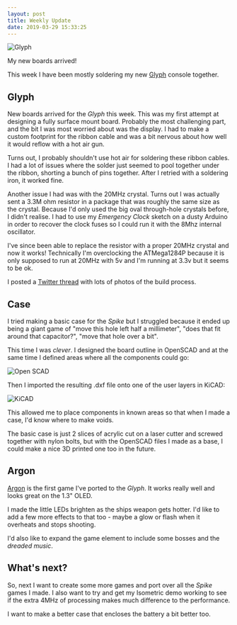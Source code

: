 ```yaml
---
layout: post
title: Weekly Update
date: 2019-03-29 15:33:25
---
```


![Glyph][GLYPHIMG]

My new boards arrived! 

This week I have been mostly soldering my new [Glyph][GLYPH] console together.

<!--more-->

## Glyph

New boards arrived for the *Glyph* this week. This was my first attempt at designing a fully surface mount board. Probably the most challenging part, and the bit I was most worried about was the display. I had to make a custom footprint for the ribbon cable and was a bit nervous about how well it would reflow with a hot air gun.

Turns out, I probably shouldn't use hot air for soldering these ribbon cables. I had a lot of issues where the solder just seemed to pool together under the ribbon, shorting a bunch of pins together. After I retried with a soldering iron, it worked fine.

Another issue I had was with the 20MHz crystal. Turns out I was actually sent a 3.3M ohm resistor in a package that was roughly the same size as the crystal. Because I'd only used the big oval through-hole crystals before, I didn't realise. I had to use my *Emergency Clock* sketch on a dusty Arduino in order to recover the clock fuses so I could run it with the 8Mhz internal oscillator.

I've since been able to replace the resistor with a proper 20MHz crystal and now it works! Technically I'm overclocking the ATMega1284P because it is only supposed to run at 20MHz with 5v and I'm running at 3.3v but it seems to be ok.

I posted a [Twitter thread][TWIT] with lots of photos of the build process.

## Case

I tried making a basic case for the *Spike* but I struggled because it ended up being a giant game of "move this hole left half a millimeter", "does that fit around that capacitor?", "move that hole over a bit".

This time I was *clever*. I designed the board outline in OpenSCAD and at the same time I defined areas where all the components could go:

![Open SCAD][OPENSCAD]

Then I imported the resulting .dxf file onto one of the user layers in KiCAD:

![KiCAD][KICAD]

This allowed me to place components in known areas so that when I made a case, I'd know where to make voids.

The basic case is just 2 slices of acrylic cut on a laser cutter and screwed together with nylon bolts, but with the OpenSCAD files I made as a base, I could make a nice 3D printed one too in the future.

## Argon

[Argon][ARGON] is the first game I've ported to the *Glyph*. It works really well and looks great on the 1.3" OLED.

I made the little LEDs brighten as the ships weapon gets hotter. I'd like to add a few more effects to that too - maybe a glow or flash when it overheats and stops shooting.

I'd also like to expand the game element to include some bosses and the *dreaded music*.


## What's next?

So, next I want to create some more games and port over all the *Spike* games I made. I also want to try and get my Isometric demo working to see if the extra 4MHz of processing makes much difference to the performance.

I want to make a better case that encloses the battery a bit better too.


[GLYPH]: https://github.com/MalphasWats/Glyph
[GLYPHIMG]: http://www.subdimension.co.uk/files/2019-03-29-Weekly-Update-Glyph/glyph.jpeg
[OPENSCAD]: http://www.subdimension.co.uk/files/2019-03-29-Weekly-Update-Glyph/openscad.png
[KICAD]: http://www.subdimension.co.uk/files/2019-03-29-Weekly-Update-Glyph/kicad.png
[ARGON]: https://github.com/MalphasWats/Argon
[TWIT]: https://twitter.com/MalphasWats/status/1109187979317334016
